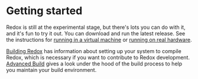 # Getting started

Redox is still at the experimental stage, but there's lots you can do with it, and it's fun to try it out. You can download and run the latest release. See the instructions for [running in a virtual machine](ch02-02-running-vm.html) or [running on real hardware](ch02-03-real-hardware.html).

[Building Redox](./ch02-05-building-redox.html) has information about setting up your system to compile Redox, which is necessary if you want to contribute to Redox development. [Advanced Build](./ch02-07-advanced-build.html) gives a look under the hood of the build process to help you maintain your build environment.